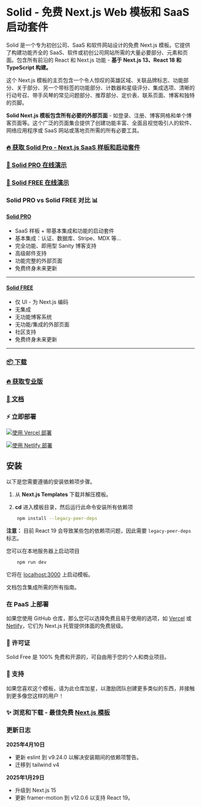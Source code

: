# Solid - 免费 Next.js Web 模板和 SaaS 启动套件

Solid 是一个专为初创公司、SaaS 和软件网站设计的免费 Next.js 模板。它提供了构建功能齐全的 SaaS、软件或初创公司网站所需的大量必要部分、元素和页面。包含所有前沿的 React 和 Next.js 功能 - **基于 Next.js 13、React 18 和 TypeScript 构建。**

这个 Next.js 模板的主页包含一个令人惊叹的英雄区域、关联品牌标志、功能部分、关于部分、另一个带标签的功能部分、计数器和星级评分、集成选项、清晰的行动号召、带手风琴的常见问题部分、推荐部分、定价表、联系页面、博客和独特的页脚。

**Solid Next.js 模板包含所有必要的外部页面** - 如登录、注册、博客网格和单个博客页面等。这个广泛的页面集合提供了创建功能丰富、全面且视觉吸引人的软件、网络应用程序或 SaaS 网站或落地页所需的所有必要工具。

### [🔥 获取 Solid Pro - Next.js SaaS 样板和启动套件](https://nextjstemplates.com/templates/solid)

### [🚀 Solid PRO 在线演示](https://solid.nextjstemplates.com/)

### [🚀 Solid FREE 在线演示](https://solid-free.nextjstemplates.com/)

### Solid PRO vs Solid FREE 对比 📊

#### [Solid PRO](https://solid.nextjstemplates.com/)
- SaaS 样板 + 带基本集成和功能的启动套件
- 基本集成：认证、数据库、Stripe、MDX 等...
- 完全功能、即用型 Sanity 博客支持
- 高级邮件支持
- 功能完整的外部页面
- 免费终身未来更新
___
#### [Solid FREE](https://solid-free.nextjstemplates.com/)
- 仅 UI - 为 Next.js 编码
- 无集成
- 无功能博客系统
- 无功能/集成的外部页面
- 社区支持
- 免费终身未来更新
___

### [📦 下载](https://nextjstemplates.com/templates/solid)

### [🔥 获取专业版](https://nextjstemplates.com/templates/solid)

### [🔌 文档](https://nextjstemplates.com/docs)

### ⚡ 立即部署

[![使用 Vercel 部署](https://vercel.com/button)](https://vercel.com/new/clone?repository-url=https%3A%2F%2Fgithub.com%2FNextJSTemplates%2Fsolid-nextjs)

[![使用 Netlify 部署](https://www.netlify.com/img/deploy/button.svg)](https://app.netlify.com/start/deploy?repository=https://github.com/NextJSTemplates/solid-nextjs)


## 安装

以下是您需要遵循的安装依赖项步骤。

1. 从 **Next.js Templates** 下载并解压模板。

2. **cd** 进入模板目录，然后运行此命令安装所有依赖项
    
```bash
    npm install --legacy-peer-deps
```
**注意：** 目前 React 19 会导致某些包的依赖项问题，因此需要 `legacy-peer-deps` 标志。

您可以在本地服务器上启动项目
    
```bash
    npm run dev
 ```

它将在 [localhost:3000](http://localhost:3000) 上启动模板。

文档包含集成所需的所有指南。


### 在 PaaS 上部署

如果您使用 GitHub 仓库，那么您可以选择免费且易于使用的选项，如 [Vercel](https://vercel.com/) 或 [Netlify](https://netlify.com/)，它们为 Next.js 托管提供体面的免费层级。

### 📄 许可证
Solid Free 是 100% 免费和开源的，可自由用于您的个人和商业项目。

### 💜 支持
如果您喜欢这个模板，请为此仓库加星，以激励团队创建更多类似的东西，并接触到更多像您这样的用户！

### ✨ 浏览和下载 - 最佳免费 [Next.js 模板](https://nextjstemplates.com/templates)

### 更新日志

**2025年4月10日**
- 更新 eslint 到 v9.24.0 以解决安装期间的依赖项警告。
- 迁移到 tailwind v4

**2025年1月29日**
- 升级到 Next.js 15
- 更新 framer-motion 到 v12.0.6 以支持 React 19。
